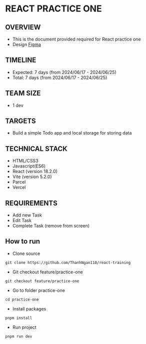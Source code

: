 # REACT PRACTICE ONE

## OVERVIEW

- This is the document provided required for React practice one
- Design [Figma](<https://app.todoist.com/app/today>)

## TIMELINE

- Expected: 7 days (from 2024/06/17 - 2024/06/25)
- Total:  7 days (from 2024/06/17 - 2024/06/25)

## TEAM SIZE

- 1 dev

## TARGETS

- Build a simple Todo app and  local storage for storing data

## TECHNICAL STACK

- HTML/CSS3
- Javascript(ES6)
- React (version 18.2.0)
- Vite (version 5.2.0)
- Parcel
- Vercel

## REQUIREMENTS

- Add new Task
- Edit Task
- Complete Task (remove from screen)

## How to run

- Clone source

```
git clone https://github.com/ThanhNgan110/react-training
```

- Git checkout feature/practice-one

```
git checkout feature/practice-one
```

- Go to folder practice-one

```
cd practice-one
```

- Install packages

```
pnpm install
```

- Run project

```
pnpm run dev
```
